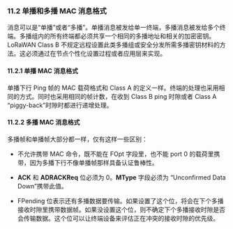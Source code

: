 ### 11.2 单播和多播 MAC 消息格式

消息可以是“单播”或者“多播”。单播消息被发给单一终端，多播消息被发给多个终端。多播组内的所有终端都必须共享一个相同的多播地址和相关的加密密钥。LoRaWAN Class B 不规定远程设置此类多播组或安全分发所需多播密钥材料的方法。这必须通过在节点个性化设置过程或者应用层来实现。

#### 11.2.1 单播 MAC 消息格式

单播下行 Ping 帧的 MAC 载荷格式和 Class A 的定义一样。终端的处理也采用相同的方式。同时也采用相同的帧计数，在收到 Class B ping 时隙或者 Class A “piggy-back”时隙时都进行递增处理。

#### 11.2.2 多播 MAC 消息格式

多播帧和单播帧大部分都一样，仅有这样一些区别：

- 不允许携带 MAC 命令，既不能在 FOpt 字段里，也不能 port 0 的载荷里携带，因为多播下行不像单播帧那样具备认证鲁棒性。

- **ACK** 和 **ADRACKReq** 位必须为 0。**MType** 字段必须为 “Unconfirmed Data Down”携带此值。

- FPending 位表示还有多播数据要传输。如果设置了这个位，将会在下个多播接收时隙里携带数据帧。如果没设置这个位，则不确定下个多播接收时隙是否会传输数据。这个位可以让终端设备来评估正在冲突的接收时隙的优先级。

